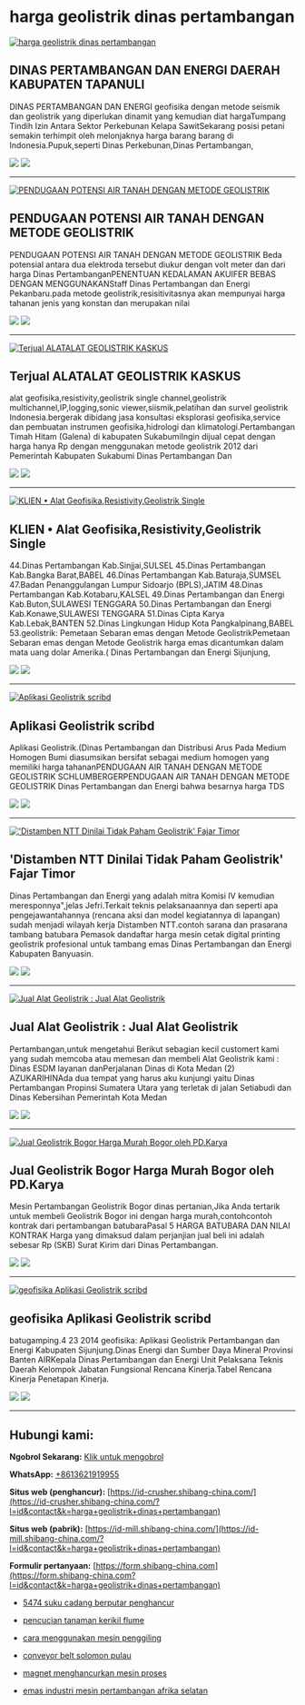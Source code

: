 # harga geolistrik dinas pertambangan

<a href="https://swt.shibang-china.com/?l=id&img&k=harga+geolistrik+dinas+pertambangan" target="_blank">![harga geolistrik dinas pertambangan](http://static.shibang-china.com/all-800x300/940.jpg)</a>

## DINAS PERTAMBANGAN DAN ENERGI DAERAH KABUPATEN TAPANULI
DINAS PERTAMBANGAN DAN ENERGI geofisika dengan metode seismik dan geolistrik yang diperlukan dinamit yang kemudian diat hargaTumpang Tindih Izin Antara Sektor Perkebunan Kelapa SawitSekarang posisi petani semakin terhimpit oleh melonjaknya harga barang barang di Indonesia.Pupuk,seperti Dinas Perkebunan,Dinas Pertambangan,


<a href="https://whatsapp.shibangsoft.com/WhatsApp.php" target="_blank" title="WhatsApp">![](http://static.shibang-china.com/icon/whatsapp.png)</a> <a href="https://swt.shibang-china.com/?l=id&icon&k=harga+geolistrik+dinas+pertambangan" target="_blank">![](http://static.shibang-china.com/icon/chat-id.png)</a>

---

<a href="https://swt.shibang-china.com/?l=id&img&k=harga+geolistrik+dinas+pertambangan" target="_blank">![PENDUGAAN POTENSI AIR TANAH DENGAN METODE GEOLISTRIK](http://static.shibang-china.com/all-800x300/1185.jpg)</a>

## PENDUGAAN POTENSI AIR TANAH DENGAN METODE GEOLISTRIK
PENDUGAAN POTENSI AIR TANAH DENGAN METODE GEOLISTRIK Beda potensial antara dua elektroda tersebut diukur dengan volt meter dan dari harga Dinas PertambanganPENENTUAN KEDALAMAN AKUIFER BEBAS DENGAN MENGGUNAKANStaff Dinas Pertambangan dan Energi Pekanbaru.pada metode geolistrik,resisitivitasnya akan mempunyai harga tahanan jenis yang konstan dan merupakan nilai


<a href="https://whatsapp.shibangsoft.com/WhatsApp.php" target="_blank" title="WhatsApp">![](http://static.shibang-china.com/icon/whatsapp.png)</a> <a href="https://swt.shibang-china.com/?l=id&icon&k=harga+geolistrik+dinas+pertambangan" target="_blank">![](http://static.shibang-china.com/icon/chat-id.png)</a>

---

<a href="https://swt.shibang-china.com/?l=id&img&k=harga+geolistrik+dinas+pertambangan" target="_blank">![Terjual ALATALAT GEOLISTRIK KASKUS](http://static.shibang-china.com/all-800x300/16.jpg)</a>

## Terjual ALATALAT GEOLISTRIK KASKUS
alat geofisika,resistivity,geolistrik single channel,geolistrik multichannel,IP,logging,sonic viewer,siismik,pelatihan dan survel geolistrik Indonesia.bergerak dibidang jasa konsultasi eksplorasi geofisika,service dan pembuatan instrumen geofisika,hidrologi dan klimatologi.Pertambangan Timah Hitam (Galena) di kabupaten SukabumiIngin dijual cepat dengan harga hanya Rp dengan menggunakan metode geolistrik 2012 dari Pemerintah Kabupaten Sukabumi Dinas Pertambangan Dan


<a href="https://whatsapp.shibangsoft.com/WhatsApp.php" target="_blank" title="WhatsApp">![](http://static.shibang-china.com/icon/whatsapp.png)</a> <a href="https://swt.shibang-china.com/?l=id&icon&k=harga+geolistrik+dinas+pertambangan" target="_blank">![](http://static.shibang-china.com/icon/chat-id.png)</a>

---

<a href="https://swt.shibang-china.com/?l=id&img&k=harga+geolistrik+dinas+pertambangan" target="_blank">![KLIEN • Alat Geofisika,Resistivity,Geolistrik Single](http://static.shibang-china.com/all-800x300/1487.jpg)</a>

## KLIEN • Alat Geofisika,Resistivity,Geolistrik Single
44.Dinas Pertambangan Kab.Sinjjai,SULSEL 45.Dinas Pertambangan Kab.Bangka Barat,BABEL 46.Dinas Pertambangan Kab.Baturaja,SUMSEL 47.Badan Penanggulangan Lumpur Sidoarjo (BPLS),JATIM 48.Dinas Pertambangan Kab.Kotabaru,KALSEL 49.Dinas Pertambangan dan Energi Kab.Buton,SULAWESI TENGGARA 50.Dinas Pertambangan dan Energi Kab.Konawe,SULAWESI TENGGARA 51.Dinas Cipta Karya Kab.Lebak,BANTEN 52.Dinas Lingkungan Hidup Kota Pangkalpinang,BABEL 53.geolistrik: Pemetaan Sebaran emas dengan Metode GeolistrikPemetaan Sebaran emas dengan Metode Geolistrik harga emas dicantumkan dalam mata uang dolar Amerika.( Dinas Pertambangan dan Energi Sijunjung,


<a href="https://whatsapp.shibangsoft.com/WhatsApp.php" target="_blank" title="WhatsApp">![](http://static.shibang-china.com/icon/whatsapp.png)</a> <a href="https://swt.shibang-china.com/?l=id&icon&k=harga+geolistrik+dinas+pertambangan" target="_blank">![](http://static.shibang-china.com/icon/chat-id.png)</a>

---

<a href="https://swt.shibang-china.com/?l=id&img&k=harga+geolistrik+dinas+pertambangan" target="_blank">![Aplikasi Geolistrik scribd](http://static.shibang-china.com/all-800x300/73.jpg)</a>

## Aplikasi Geolistrik scribd
Aplikasi Geolistrik.(Dinas Pertambangan dan Distribusi Arus Pada Medium Homogen Bumi diasumsikan bersifat sebagai medium homogen yang memiliki harga tahananPENDUGAAN AIR TANAH DENGAN METODE GEOLISTRIK SCHLUMBERGERPENDUGAAN AIR TANAH DENGAN METODE GEOLISTRIK Dinas Pertambangan dan Energi bahwa besarnya harga TDS


<a href="https://whatsapp.shibangsoft.com/WhatsApp.php" target="_blank" title="WhatsApp">![](http://static.shibang-china.com/icon/whatsapp.png)</a> <a href="https://swt.shibang-china.com/?l=id&icon&k=harga+geolistrik+dinas+pertambangan" target="_blank">![](http://static.shibang-china.com/icon/chat-id.png)</a>

---

<a href="https://swt.shibang-china.com/?l=id&img&k=harga+geolistrik+dinas+pertambangan" target="_blank">!['Distamben NTT Dinilai Tidak Paham Geolistrik' Fajar Timor](http://static.shibang-china.com/all-800x300/1471.jpg)</a>

## 'Distamben NTT Dinilai Tidak Paham Geolistrik' Fajar Timor
Dinas Pertambangan dan Energi yang adalah mitra Komisi IV kemudian meresponnya",jelas Jefri.Terkait teknis pelaksanaannya dan seperti apa pengejawantahannya (rencana aksi dan model kegiatannya di lapangan) sudah menjadi wilayah kerja Distamben NTT.contoh sarana dan prasarana tambang batubara Pemasok dandaftar harga mesin cetak digital printing geolistrik profesional untuk tambang emas Dinas Pertambangan dan Energi Kabupaten Banyuasin.


<a href="https://whatsapp.shibangsoft.com/WhatsApp.php" target="_blank" title="WhatsApp">![](http://static.shibang-china.com/icon/whatsapp.png)</a> <a href="https://swt.shibang-china.com/?l=id&icon&k=harga+geolistrik+dinas+pertambangan" target="_blank">![](http://static.shibang-china.com/icon/chat-id.png)</a>

---

<a href="https://swt.shibang-china.com/?l=id&img&k=harga+geolistrik+dinas+pertambangan" target="_blank">![Jual Alat Geolistrik : Jual Alat Geolistrik](http://static.shibang-china.com/all-800x300/522.jpg)</a>

## Jual Alat Geolistrik : Jual Alat Geolistrik
Pertambangan,untuk mengetahui Berikut sebagian kecil customert kami yang sudah memcoba atau memesan dan membeli Alat Geolistrik kami : Dinas ESDM layanan danPerjalanan Dinas di Kota Medan (2) AZUKARIHINAda dua tempat yang harus aku kunjungi yaitu Dinas Pertambangan Propinsi Sumatera Utara yang terletak di jalan Setiabudi dan Dinas Kebersihan Pemerintah Kota Medan


<a href="https://whatsapp.shibangsoft.com/WhatsApp.php" target="_blank" title="WhatsApp">![](http://static.shibang-china.com/icon/whatsapp.png)</a> <a href="https://swt.shibang-china.com/?l=id&icon&k=harga+geolistrik+dinas+pertambangan" target="_blank">![](http://static.shibang-china.com/icon/chat-id.png)</a>

---

<a href="https://swt.shibang-china.com/?l=id&img&k=harga+geolistrik+dinas+pertambangan" target="_blank">![Jual Geolistrik Bogor Harga Murah Bogor oleh PD.Karya](http://static.shibang-china.com/all-800x300/1302.jpg)</a>

## Jual Geolistrik Bogor Harga Murah Bogor oleh PD.Karya
Mesin Pertambangan Geolistrik Bogor dinas pertanian,Jika Anda tertarik untuk membeli Geolistrik Bogor ini dengan harga murah,contohcontoh kontrak dari pertambangan batubaraPasal 5 HARGA BATUBARA DAN NILAI KONTRAK Harga yang dimaksud dalam perjanjian jual beli ini adalah sebesar Rp (SKB) Surat Kirim dari Dinas Pertambangan.


<a href="https://whatsapp.shibangsoft.com/WhatsApp.php" target="_blank" title="WhatsApp">![](http://static.shibang-china.com/icon/whatsapp.png)</a> <a href="https://swt.shibang-china.com/?l=id&icon&k=harga+geolistrik+dinas+pertambangan" target="_blank">![](http://static.shibang-china.com/icon/chat-id.png)</a>

---

<a href="https://swt.shibang-china.com/?l=id&img&k=harga+geolistrik+dinas+pertambangan" target="_blank">![geofisika Aplikasi Geolistrik scribd](http://static.shibang-china.com/all-800x300/1295.jpg)</a>

## geofisika Aplikasi Geolistrik scribd
batugamping.4 23 2014 geofisika: Aplikasi Geolistrik Pertambangan dan Energi Kabupaten Sijunjung.Dinas Energi dan Sumber Daya Mineral Provinsi Banten AIRKepala Dinas Pertambangan dan Energi Unit Pelaksana Teknis Daerah Kelompok Jabatan Fungsional Rencana Kinerja.Tabel Rencana Kinerja Penetapan Kinerja.


<a href="https://whatsapp.shibangsoft.com/WhatsApp.php" target="_blank" title="WhatsApp">![](http://static.shibang-china.com/icon/whatsapp.png)</a> <a href="https://swt.shibang-china.com/?l=id&icon&k=harga+geolistrik+dinas+pertambangan" target="_blank">![](http://static.shibang-china.com/icon/chat-id.png)</a>

---
## Hubungi kami:

**Ngobrol Sekarang:** [Klik untuk mengobrol](https://swt.shibang-china.com?l=id&contact&k=harga+geolistrik+dinas+pertambangan)

**WhatsApp:**  [+8613621919955](https://whatsapp.shibangsoft.com/WhatsApp.php)

**Situs web (penghancur):** [https://id-crusher.shibang-china.com/](https://id-crusher.shibang-china.com/?l=id&contact&k=harga+geolistrik+dinas+pertambangan)

**Situs web (pabrik):** [https://id-mill.shibang-china.com/](https://id-mill.shibang-china.com/?l=id&contact&k=harga+geolistrik+dinas+pertambangan)

**Formulir pertanyaan:** [https://form.shibang-china.com](https://form.shibang-china.com?l=id&contact&k=harga+geolistrik+dinas+pertambangan)

* [5474 suku cadang berputar penghancur](../31/5474%20suku%20cadang%20berputar%20penghancur.md)

* [pencucian tanaman kerikil flume](../34/pencucian%20tanaman%20kerikil%20flume.md)

* [cara menggunakan mesin penggiling](../32/cara%20menggunakan%20mesin%20penggiling.md)

* [conveyor belt solomon pulau](../38/conveyor%20belt%20solomon%20pulau.md)

* [magnet menghancurkan mesin proses](../36/magnet%20menghancurkan%20mesin%20proses.md)

* [emas industri mesin pertambangan afrika selatan](../32/emas%20industri%20mesin%20pertambangan%20afrika%20selatan.md)
